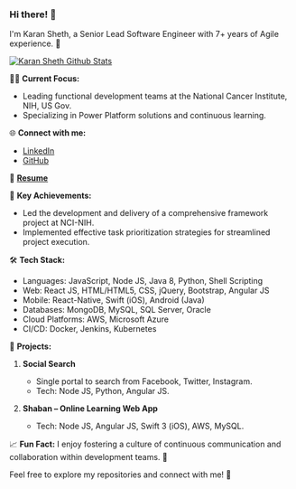 ### Hi there! 👋

I'm Karan Sheth, a Senior Lead Software Engineer with 7+ years of Agile experience. 🚀

[![Karan Sheth Github Stats](https://github-readme-stats.vercel.app/api?username=iksheth&show_icons=true)](https://github.com/iksheth/)

👨‍💻 **Current Focus:**
- Leading functional development teams at the National Cancer Institute, NIH, US Gov.
- Specializing in Power Platform solutions and continuous learning.

🌐 **Connect with me:**
- [LinkedIn](https://www.linkedin.com/in/iksheth/)
- [GitHub](https://github.com/iksheth/)

📄 **[Resume](#link-to-resume)**

🚀 **Key Achievements:**
- Led the development and delivery of a comprehensive framework project at NCI-NIH.
- Implemented effective task prioritization strategies for streamlined project execution.

🛠️ **Tech Stack:**
- Languages: JavaScript, Node JS, Java 8, Python, Shell Scripting
- Web: React JS, HTML/HTML5, CSS, jQuery, Bootstrap, Angular JS
- Mobile: React-Native, Swift (iOS), Android (Java)
- Databases: MongoDB, MySQL, SQL Server, Oracle
- Cloud Platforms: AWS, Microsoft Azure
- CI/CD: Docker, Jenkins, Kubernetes

🚀 **Projects:**
1. **Social Search**
   - Single portal to search from Facebook, Twitter, Instagram.
   - Tech: Node JS, Python, Angular JS.

2. **Shaban – Online Learning Web App**
   - Tech: Node JS, Angular JS, Swift 3 (iOS), AWS, MySQL.

📈 **Fun Fact:**
I enjoy fostering a culture of continuous communication and collaboration within development teams. 🤝

Feel free to explore my repositories and connect with me! 🚀
